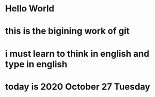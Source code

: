 # Hello World
# this is the bigining work of git
# i must learn to think in english and type in english
# today is 2020 October 27 Tuesday